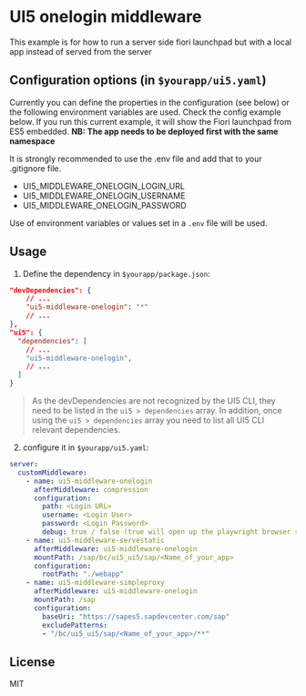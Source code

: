 # UI5 onelogin middleware

This example is for how to run a server side fiori launchpad but with a local app instead of served from the server

## Configuration options (in `$yourapp/ui5.yaml`)

Currently you can define the properties in the configuration (see below) or the following environment variables are used.
Check the config example below. If you run this current example, it will show the Fiori launchpad from ES5 embedded. 
**NB: The app needs to be deployed first with the same namespace**

It is strongly recommended to use the .env file and add that to your .gitignore file.

- UI5_MIDDLEWARE_ONELOGIN_LOGIN_URL
- UI5_MIDDLEWARE_ONELOGIN_USERNAME
- UI5_MIDDLEWARE_ONELOGIN_PASSWORD

Use of environment variables or values set in a `.env` file will be used.

## Usage

1. Define the dependency in `$yourapp/package.json`:

```json
"devDependencies": {
    // ...
    "ui5-middleware-onelogin": "*"
    // ...
},
"ui5": {
  "dependencies": [
    // ...
    "ui5-middleware-onelogin",
    // ...
  ]
}
```

> As the devDependencies are not recognized by the UI5 CLI, they need to be listed in the `ui5 > dependencies` array. In addition, once using the `ui5 > dependencies` array you need to list all UI5 CLI relevant dependencies.

2. configure it in `$yourapp/ui5.yaml`:

```yaml
server:
  customMiddleware:
    - name: ui5-middleware-onelogin
      afterMiddleware: compression
      configuration:
        path: <Login URL>
        username: <Login User>
        password: <Login Password>
        debug: true / false (true will open up the playwright browser so you can see what's going on)
    - name: ui5-middleware-servestatic
      afterMiddleware: ui5-middleware-onelogin
      mountPath: /sap/bc/ui5_ui5/sap/<Name_of_your_app>
      configuration:
        rootPath: "./webapp"
    - name: ui5-middleware-simpleproxy
      afterMiddleware: ui5-middleware-onelogin
      mountPath: /sap
      configuration:
        baseUri: "https://sapes5.sapdevcenter.com/sap"
        excludePatterns:
        - "/bc/ui5_ui5/sap/<Name_of_your_app>/**"
```

## License

MIT
